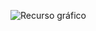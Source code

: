 ![Recurso gráfico](https://user-images.githubusercontent.com/44183128/178090551-c9678e1c-4ce2-4043-9757-6f1aa9c3c6bc.png)
